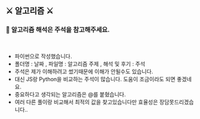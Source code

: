 ## ⚔ 알고리즘 ⚔

### 📍 알고리즘 해석은 주석을 참고해주세요.

<br>

- 파이썬으로 작성했습니다.
- 폴더명 : 날짜 , 파일명 : 알고리즘 주제 , 해석 및 후기 : 주석
- 주석은 제가 이해하려고 썼기때문에 이해가 안될수도 있습니다.
- 대신 JS랑 Python을 비교하는 주석이 많습니다. 도움이 조금이라도 되면 좋겠네요.
- 중요하다고 생각되는 알고리즘은 @를 붙혔습니다.
- 여러 다른 풀이랑 비교해서 최적의 값을 찾고있습니다만 효율성은 장담못드리겠습니다..

<br>
<br>
